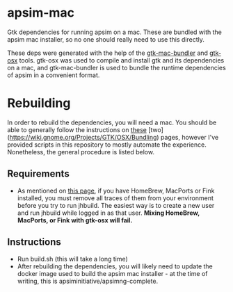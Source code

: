 # apsim-mac

Gtk dependencies for running apsim on a mac. These are bundled with the apsim mac installer, so no one should really need to use this directly.

These deps were generated with the help of the [gtk-mac-bundler](https://gitlab.gnome.org/GNOME/gtk-mac-bundler) and [gtk-osx](https://gitlab.gnome.org/gtk-osx) tools. gtk-osx was used to compile and install gtk and its dependencies on a mac, and gtk-mac-bundler is used to bundle the runtime dependencies of apsim in a convenient format.

# Rebuilding

In order to rebuild the dependencies, you will need a mac. You should be able to generally follow the instructions on [these](https://wiki.gnome.org/Projects/GTK/OSX/Building) [two] (https://wiki.gnome.org/Projects/GTK/OSX/Bundling) pages, however I've provided scripts in this repository to mostly automate the experience. Nonetheless, the general procedure is listed below.

## Requirements

- As mentioned on [this page](https://wiki.gnome.org/Projects/GTK/OSX/Building), if you have HomeBrew, MacPorts or Fink installed, you must remove all traces of them from your environment before you try to run jhbuild. The easiest way is to create a new user and run jhbuild while logged in as that user. **Mixing HomeBrew, MacPorts, or Fink with gtk-osx will fail.**

## Instructions

- Run build.sh (this will take a long time)
- After rebuilding the dependencies, you will likely need to update the docker image used to build the apsim mac installer - at the time of writing, this is apsiminitiative/apsimng-complete.
